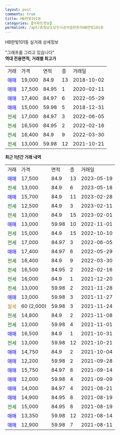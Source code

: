 ```yaml
---
layout: post
comments: true
title: HB한빛101동
categories: [아파트정보]
permalink: /apt/충청남도당진시송악읍반촌리HB한빛101동
---
```


HB한빛101동 실거래 상세정보

<script type="text/javascript">
  google.charts.load('current', {'packages':['line', 'corechart']});
  google.charts.setOnLoadCallback(drawChart);

  function drawChart() {
    var data = new google.visualization.DataTable();
    data.addColumn('date', '거래일');
    data.addColumn('number', "매매");
    data.addColumn('number', "전세");
    data.addColumn('number', "전매");

    data.addRows([[new Date(Date.parse("2023-05-19")), 17500, null, null], [new Date(Date.parse("2023-05-18")), null, 13000, null], [new Date(Date.parse("2023-02-28")), 15700, null, null], [new Date(Date.parse("2023-02-11")), null, 12500, null], [new Date(Date.parse("2023-02-01")), null, 13000, null], [new Date(Date.parse("2022-11-01")), 13000, null, null], [new Date(Date.parse("2022-10-10")), null, 15000, null], [new Date(Date.parse("2022-06-05")), null, 17000, null], [new Date(Date.parse("2022-05-29")), 17400, null, null], [new Date(Date.parse("2022-03-30")), null, 16400, null], [new Date(Date.parse("2022-02-16")), null, 16500, null], [new Date(Date.parse("2021-12-20")), null, 16000, null], [new Date(Date.parse("2021-11-28")), null, 13000, null], [new Date(Date.parse("2021-11-27")), 13000, null, null], [new Date(Date.parse("2021-11-24")), null, null, null], [new Date(Date.parse("2021-11-08")), null, 14800, null], [new Date(Date.parse("2021-11-01")), null, 13000, null], [new Date(Date.parse("2021-10-31")), 16500, null, null], [new Date(Date.parse("2021-10-21")), null, 13000, null], [new Date(Date.parse("2021-10-04")), 14750, null, null], [new Date(Date.parse("2021-09-28")), 12200, null, null], [new Date(Date.parse("2021-09-14")), 15750, null, null], [new Date(Date.parse("2021-09-09")), 12000, null, null], [new Date(Date.parse("2021-08-21")), 14000, null, null], [new Date(Date.parse("2021-08-19")), 14900, null, null], [new Date(Date.parse("2021-08-19")), null, 15000, null], [new Date(Date.parse("2021-08-14")), 13350, null, null], [new Date(Date.parse("2021-08-11")), 12900, null, null]]);

    var options = {
      hAxis: {
        format: 'yyyy/MM/dd'
      },    
      lineWidth: 0,
      pointsVisible: true,    
      title: '최근 1년간 유형별 실거래가 분포',
      legend: { position: 'bottom' }
    };

    var formatter = new google.visualization.NumberFormat({pattern:'###,###'} );
    formatter.format(data, 1);
    formatter.format(data, 2);
    
    setTimeout(function() {
        var chart = new google.visualization.LineChart(document.getElementById('columnchart_material'));
        chart.draw(data, (options));
        document.getElementById('loading').style.display = 'none';
    }, 200);
  }
</script>


<div id="loading" style="z-index:20; display: block; margin-left: 0px">"그래프를 그리고 있습니다"</div>
<div id="columnchart_material" style="width: 95%; margin-left: 0px; display: block"></div>
<!-- contents start -->
<b>역대 전용면적, 거래별 최고가</b>
<table class="sortable">
    <tr>
      <td>거래</td>
      <td>가격</td>
      <td>면적</td>
      <td>층</td>
      <td>거래일</td>
    </tr>
        <tr>
          <td><a style="color: blue">매매</a></td>
          <td>19,000</td>
          <td>84.9</td>
          <td>13</td>
          <td>2018-10-02</td>
        </tr>            <tr>
          <td><a style="color: blue">매매</a></td>
          <td>17,500</td>
          <td>84.95</td>
          <td>1</td>
          <td>2020-02-11</td>
        </tr>            <tr>
          <td><a style="color: blue">매매</a></td>
          <td>17,400</td>
          <td>84.97</td>
          <td>6</td>
          <td>2022-05-29</td>
        </tr>            <tr>
          <td><a style="color: blue">매매</a></td>
          <td>15,000</td>
          <td>59.98</td>
          <td>5</td>
          <td>2018-12-31</td>
        </tr>        
        <tr>
              <td><a style="color: darkgreen">전세</a></td>
              <td>17,000</td>
              <td>84.97</td>
              <td>3</td>
              <td>2022-06-05</td>
            </tr>            <tr>
              <td><a style="color: darkgreen">전세</a></td>
              <td>16,500</td>
              <td>84.95</td>
              <td>2</td>
              <td>2022-02-16</td>
            </tr>            <tr>
              <td><a style="color: darkgreen">전세</a></td>
              <td>16,400</td>
              <td>84.9</td>
              <td>9</td>
              <td>2022-03-30</td>
            </tr>            <tr>
              <td><a style="color: darkgreen">전세</a></td>
              <td>13,000</td>
              <td>59.98</td>
              <td>12</td>
              <td>2021-10-21</td>
            </tr>        
    
</table>

<b>최근 1년간 거래 내역</b>

<table class="sortable">
    <tr>
      <td>거래</td>
      <td>가격</td>
      <td>면적</td>
      <td>층</td>
      <td>거래일</td>
    </tr>
    <tr>
      <td><a style="color: blue">매매</a></td>
      <td>17,500</td>
      <td>84.9</td>
      <td>13</td>
      <td>2023-05-19</td>
    </tr>          <tr>
      <td><a style="color: darkgreen">전세</a></td>
      <td>13,000</td>
      <td>84.9</td>
      <td>6</td>
      <td>2023-05-18</td>
    </tr>          <tr>
      <td><a style="color: blue">매매</a></td>
      <td>15,700</td>
      <td>84.9</td>
      <td>11</td>
      <td>2023-02-28</td>
    </tr>          <tr>
      <td><a style="color: darkgreen">전세</a></td>
      <td>12,500</td>
      <td>84.9</td>
      <td>3</td>
      <td>2023-02-11</td>
    </tr>          <tr>
      <td><a style="color: darkgreen">전세</a></td>
      <td>13,000</td>
      <td>84.9</td>
      <td>15</td>
      <td>2023-02-01</td>
    </tr>          <tr>
      <td><a style="color: blue">매매</a></td>
      <td>13,000</td>
      <td>59.98</td>
      <td>10</td>
      <td>2022-11-01</td>
    </tr>          <tr>
      <td><a style="color: darkgreen">전세</a></td>
      <td>15,000</td>
      <td>84.9</td>
      <td>15</td>
      <td>2022-10-10</td>
    </tr>          <tr>
      <td><a style="color: darkgreen">전세</a></td>
      <td>17,000</td>
      <td>84.97</td>
      <td>3</td>
      <td>2022-06-05</td>
    </tr>          <tr>
      <td><a style="color: blue">매매</a></td>
      <td>17,400</td>
      <td>84.97</td>
      <td>6</td>
      <td>2022-05-29</td>
    </tr>          <tr>
      <td><a style="color: darkgreen">전세</a></td>
      <td>16,400</td>
      <td>84.9</td>
      <td>9</td>
      <td>2022-03-30</td>
    </tr>          <tr>
      <td><a style="color: darkgreen">전세</a></td>
      <td>16,500</td>
      <td>84.95</td>
      <td>2</td>
      <td>2022-02-16</td>
    </tr>          <tr>
      <td><a style="color: darkgreen">전세</a></td>
      <td>16,000</td>
      <td>84.9</td>
      <td>1</td>
      <td>2021-12-20</td>
    </tr>          <tr>
      <td><a style="color: darkgreen">전세</a></td>
      <td>13,000</td>
      <td>59.98</td>
      <td>2</td>
      <td>2021-11-28</td>
    </tr>          <tr>
      <td><a style="color: blue">매매</a></td>
      <td>13,000</td>
      <td>59.98</td>
      <td>3</td>
      <td>2021-11-27</td>
    </tr>          <tr>
      <td><a style="color: darkgoldenrod">월세</a></td>
      <td>60 (2,000)</td>
      <td>59.98</td>
      <td>3</td>
      <td>2021-11-24</td>
    </tr>          <tr>
      <td><a style="color: darkgreen">전세</a></td>
      <td>14,800</td>
      <td>84.9</td>
      <td>2</td>
      <td>2021-11-08</td>
    </tr>          <tr>
      <td><a style="color: darkgreen">전세</a></td>
      <td>13,000</td>
      <td>59.98</td>
      <td>4</td>
      <td>2021-11-01</td>
    </tr>          <tr>
      <td><a style="color: blue">매매</a></td>
      <td>16,500</td>
      <td>84.9</td>
      <td>1</td>
      <td>2021-10-31</td>
    </tr>          <tr>
      <td><a style="color: darkgreen">전세</a></td>
      <td>13,000</td>
      <td>59.98</td>
      <td>12</td>
      <td>2021-10-21</td>
    </tr>          <tr>
      <td><a style="color: blue">매매</a></td>
      <td>14,750</td>
      <td>84.9</td>
      <td>2</td>
      <td>2021-10-04</td>
    </tr>          <tr>
      <td><a style="color: blue">매매</a></td>
      <td>12,200</td>
      <td>59.98</td>
      <td>2</td>
      <td>2021-09-28</td>
    </tr>          <tr>
      <td><a style="color: blue">매매</a></td>
      <td>15,750</td>
      <td>84.97</td>
      <td>8</td>
      <td>2021-09-14</td>
    </tr>          <tr>
      <td><a style="color: blue">매매</a></td>
      <td>12,000</td>
      <td>59.98</td>
      <td>4</td>
      <td>2021-09-09</td>
    </tr>          <tr>
      <td><a style="color: blue">매매</a></td>
      <td>14,000</td>
      <td>84.97</td>
      <td>4</td>
      <td>2021-08-21</td>
    </tr>          <tr>
      <td><a style="color: blue">매매</a></td>
      <td>14,900</td>
      <td>84.95</td>
      <td>8</td>
      <td>2021-08-19</td>
    </tr>          <tr>
      <td><a style="color: darkgreen">전세</a></td>
      <td>15,000</td>
      <td>84.95</td>
      <td>8</td>
      <td>2021-08-19</td>
    </tr>          <tr>
      <td><a style="color: blue">매매</a></td>
      <td>13,350</td>
      <td>59.98</td>
      <td>12</td>
      <td>2021-08-14</td>
    </tr>          <tr>
      <td><a style="color: blue">매매</a></td>
      <td>12,900</td>
      <td>59.98</td>
      <td>7</td>
      <td>2021-08-11</td>
    </tr>      </table>
<!-- contents end -->    

